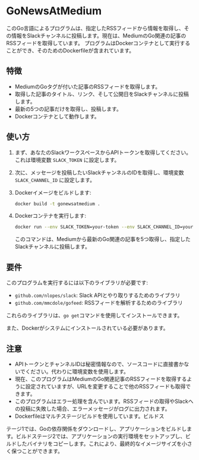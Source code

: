 # GoNewsAtMedium

このGo言語によるプログラムは、指定したRSSフィードから情報を取得し、その情報をSlackチャンネルに投稿します。現在は、MediumのGo関連の記事のRSSフィードを取得しています。
プログラムはDockerコンテナとして実行することができ、そのためのDockerfileが含まれています。

## 特徴

- MediumのGoタグが付いた記事のRSSフィードを取得します。
- 取得した記事のタイトル、リンク、そして公開日をSlackチャンネルに投稿します。
- 最新の5つの記事だけを取得し、投稿します。
- Dockerコンテナとして動作します。

## 使い方

1. まず、あなたのSlackワークスペースからAPIトークンを取得してください。これは環境変数 `SLACK_TOKEN` に設定します。
2. 次に、メッセージを投稿したいSlackチャンネルのIDを取得し、環境変数 `SLACK_CHANNEL_ID` に設定します。
3. Dockerイメージをビルドします:

    ```bash
    docker build -t gonewsatmedium .
    ```

4. Dockerコンテナを実行します:

    ```bash
    docker run --env SLACK_TOKEN=your-token --env SLACK_CHANNEL_ID=your-channel-id gonewsatmedium
    ```

   このコマンドは、Mediumから最新のGo関連の記事を5つ取得し、指定したSlackチャンネルに投稿します。

## 要件

このプログラムを実行するには以下のライブラリが必要です:

- `github.com/nlopes/slack`: Slack APIとやり取りするためのライブラリ
- `github.com/mmcdole/gofeed`: RSSフィードを解析するためのライブラリ

これらのライブラリは、`go get`コマンドを使用してインストールできます。

また、Dockerがシステムにインストールされている必要があります。

## 注意

- APIトークンとチャンネルIDは秘密情報なので、ソースコードに直接書かないでください。代わりに環境変数を使用します。
- 現在、このプログラムはMediumのGo関連記事のRSSフィードを取得するように設定されていますが、URLを変更することで他のRSSフィードも取得できます。
- このプログラムはエラー処理を含んでいます。RSSフィードの取得やSlackへの投稿に失敗した場合、エラーメッセージがログに出力されます。
- Dockerfileはマルチステージビルドを使用しています。ビルドス

テージ1では、Goの依存関係をダウンロードし、アプリケーションをビルドします。ビルドステージ2では、アプリケーションの実行環境をセットアップし、ビルドしたバイナリをコピーします。これにより、最終的なイメージサイズを小さく保つことができます。